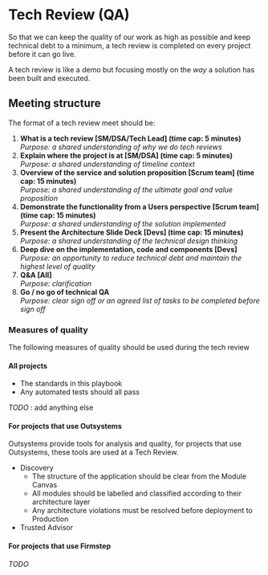 # Tech Review (QA)

So that we can keep the quality of our work as high as possible and keep technical debt to a minimum, a tech review is completed on every project before it can go live.

A tech review is like a demo but focusing mostly on the _way_ a solution has been built and executed.

## Meeting structure

The format of a tech review meet should be:

1. **What is a tech review [SM/DSA/Tech Lead] (time cap: 5 minutes)**
  <br/>_Purpose: a shared understanding of why we do tech reviews_
1. **Explain where the project is at [SM/DSA] (time cap: 5 minutes)**
  <br/>_Purpose: a shared understanding of timeline context_
1. **Overview of the service and solution proposition [Scrum team] (time cap: 15 minutes)**
  <br/>_Purpose: a shared understanding of the ultimate goal and value proposition_
1. **Demonstrate the functionality from a Users perspective [Scrum team] (time cap: 15 minutes)**
  <br/>_Purpose: a shared understanding of the solution implemented_
1. **Present the Architecture Slide Deck [Devs] (time cap: 15 minutes)**
  <br/>_Purpose: a shared understanding of the technical design thinking_
1. **Deep dive on the implementation, code and components [Devs]**
  <br/>_Purpose: an opportunity to reduce technical debt and maintain the highest level of quality_
1. **Q&A [All]**
  <br/>_Purpose: clarification_
1. **Go / no go of technical QA**
  <br/>_Purpose: clear sign off or an agreed list of tasks to be completed before sign off_

### Measures of quality

The following measures of quality should be used during the tech review

#### All projects
* The standards in this playbook
* Any automated tests should all pass

_TODO_ : add anything else

#### For projects that use Outsystems
Outsystems provide tools for analysis and quality, for projects that use Outsystems, these tools are used at a Tech Review.

* Discovery
  - The structure of the application should be clear from the Module Canvas
  - All modules should be labelled and classified according to their architecture layer
  - Any architecture violations must be resolved before deployment to Production
* Trusted Advisor

#### For projects that use Firmstep
_TODO_


